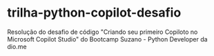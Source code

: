 # trilha-python-copilot-desafio
Resolução do desafio de código "Criando seu primeiro Copiloto no Microsoft Copilot Studio" do Bootcamp Suzano - Python Developer da dio.me
